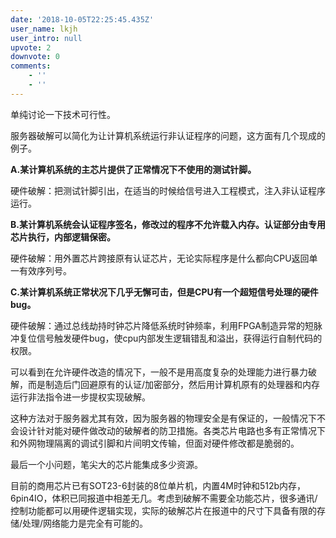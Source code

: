 ```yaml
---
date: '2018-10-05T22:25:45.435Z'
user_name: lkjh
user_intro: null
upvote: 2
downvote: 0
comments:
    - ''
    - ''
---
```


单纯讨论一下技术可行性。

服务器破解可以简化为让计算机系统运行非认证程序的问题，这方面有几个现成的例子。

  

**A.某计算机系统的主芯片提供了正常情况下不使用的测试针脚。**

硬件破解：把测试针脚引出，在适当的时候给信号进入工程模式，注入非认证程序运行。

  

**B.某计算机系统会认证程序签名，修改过的程序不允许载入内存。认证部分由专用芯片执行，内部逻辑保密。**

硬件破解：用外置芯片跨接原有认证芯片，无论实际程序是什么都向CPU返回单一有效序列号。

  

**C.某计算机系统正常状况下几乎无懈可击，但是CPU有一个超短信号处理的硬件bug。**

硬件破解：通过总线劫持时钟芯片降低系统时钟频率，利用FPGA制造异常的短脉冲复位信号触发硬件bug，使cpu内部发生逻辑错乱和溢出，获得运行自制代码的权限。

  

可以看到在允许硬件改造的情况下，一般不是用高度复杂的处理能力进行暴力破解，而是制造后门回避原有的认证/加密部分，然后用计算机原有的处理器和内存运行非法指令进一步提权实现破解。

这种方法对于服务器尤其有效，因为服务器的物理安全是有保证的，一般情况下不会设计针对能对硬件做改动的破解者的防卫措施。各类芯片电路也多有正常情况下和外网物理隔离的调试引脚和片间明文传输，但面对硬件修改都是脆弱的。

  

最后一个小问题，笔尖大的芯片能集成多少资源。

目前的商用芯片已有SOT23-6封装的8位单片机，内置4M时钟和512b内存，6pin4IO，体积已同报道中相差无几。考虑到破解不需要全功能芯片，很多通讯/控制功能都可以用硬件逻辑实现，实际的破解芯片在报道中的尺寸下具备有限的存储/处理/网络能力是完全有可能的。
